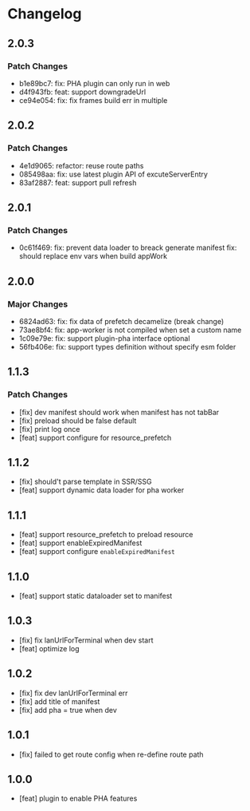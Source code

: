 # Changelog

## 2.0.3

### Patch Changes

- b1e89bc7: fix: PHA plugin can only run in web
- d4f943fb: feat: support downgradeUrl
- ce94e054: fix: fix frames build err in multiple

## 2.0.2

### Patch Changes

- 4e1d9065: refactor: reuse route paths
- 085498aa: fix: use latest plugin API of excuteServerEntry
- 83af2887: feat: support pull refresh

## 2.0.1

### Patch Changes

- 0c61f469: fix: prevent data loader to breack generate manifest
  fix: should replace env vars when build appWork

## 2.0.0

### Major Changes

- 6824ad63: fix: fix data of prefetch decamelize (break change)
- 73ae8bf4: fix: app-worker is not compiled when set a custom name
- 1c09e79e: fix: support plugin-pha interface optional
- 56fb406e: fix: support types definition without specify esm folder

## 1.1.3

### Patch Changes

- [fix] dev manifest should work when manifest has not tabBar
- [fix] preload should be false default
- [fix] print log once
- [feat] support configure for resource_prefetch

## 1.1.2

- [fix] should't parse template in SSR/SSG
- [feat] support dynamic data loader for pha worker

## 1.1.1

- [feat] support resource_prefetch to preload resource
- [feat] support enableExpiredManifest
- [feat] support configure `enableExpiredManifest`

## 1.1.0

- [feat] support static dataloader set to manifest

## 1.0.3

- [fix] fix lanUrlForTerminal when dev start
- [feat] optimize log

## 1.0.2

- [fix] fix dev lanUrlForTerminal err
- [fix] add title of manifest
- [fix] add pha = true when dev

## 1.0.1

- [fix] failed to get route config when re-define route path

## 1.0.0

- [feat] plugin to enable PHA features
